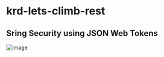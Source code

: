 # krd-lets-climb-rest

## Sring Security using JSON Web Tokens
![image](https://github.com/KyleRobison15/krd-lets-climb-rest/assets/81257957/15216bf9-1d0d-4b72-b30e-144b4586b512)
